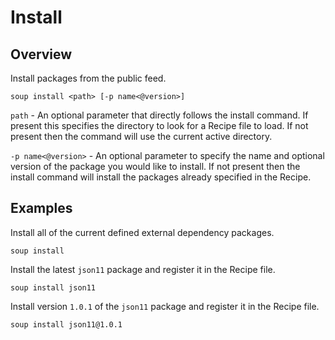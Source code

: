 # Install
## Overview
Install packages from the public feed.
```
soup install <path> [-p name<@version>]
```

`path` - An optional parameter that directly follows the install command. If present this specifies the directory to look for a Recipe file to load. If not present then the command will use the current active directory.

`-p name<@version>` - An optional parameter to specify the name and optional version of the package you would like to install. If not present then the install command will install the packages already specified in the Recipe.

## Examples
Install all of the current defined external dependency packages.
```
soup install
```

Install the latest `json11` package and register it in the Recipe file.
```
soup install json11
```

Install version `1.0.1` of the `json11` package and register it in the Recipe file.
```
soup install json11@1.0.1
```